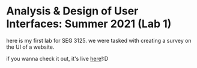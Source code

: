 # Analysis & Design of User Interfaces: Summer 2021 (Lab 1)

here is my first lab for SEG 3125. we were tasked with creating a survey on the UI of a website.

if you wanna check it out, it's live [here](http://swardak.github.io/module1-seg3125)!:D
